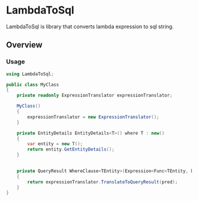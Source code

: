 # LambdaToSql

LambdaToSql is library that converts lambda expression to sql string. 

## Overview


### Usage

```c#
using LambdaToSql;

public class MyClass
{
    private readonly ExpressionTranslator expressionTranslator;

    MyClass()
    {
        expressionTranslator = new ExpressionTranslator();
    }

    private EntityDetails EntityDetails<T>() where T : new()
    {
        var entity = new T();
        return entity.GetEntityDetails();
    }
        

    private QueryResult WhereClause<TEntity>(Expression<Func<TEntity, bool>> pred) where TEntity : class
    {
        return expressionTranslator.TranslateToQueryResult(pred);
    }
}
```
